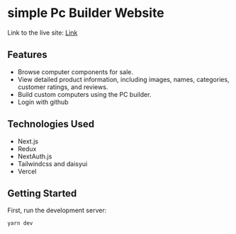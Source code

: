 # simple Pc Builder Website

Link to the live site: [Link](https://simple-pc-builder-website.vercel.app/)

## Features

- Browse computer components for sale.
- View detailed product information, including images, names, categories, customer ratings, and reviews.
- Build custom computers using the PC builder.
- Login with github

## Technologies Used

- Next.js
- Redux
- NextAuth.js
- Tailwindcss and daisyui
- Vercel

## Getting Started

First, run the development server:

```bash
yarn dev
```
